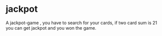 # jackpot
A jackpot-game , you have to search for your cards, if two card sum is 21 you can get jackpot and you won the game.
